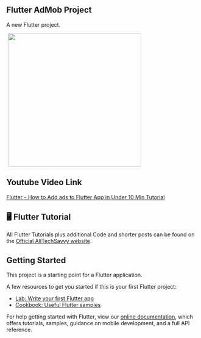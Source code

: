 ## Flutter AdMob Project
A new Flutter project.

<p>
  <img src="https://raw.githubusercontent.com/sagarshende23/flutter_admob/master/Screenshot_20190705_205639-min.png" width="350" hspace="4">
</p>

## Youtube Video Link
[Flutter - How to Add ads to Flutter App in Under 10 Min Tutorial](https://youtu.be/2sLAcHDfbcQ)

## 🖥 Flutter Tutorial
All Flutter Tutorials plus additional Code and shorter posts can be found on the [Official AllTechSavvy website](https://www.alltechsavvy.com/). 
## Getting Started

This project is a starting point for a Flutter application.

A few resources to get you started if this is your first Flutter project:

- [Lab: Write your first Flutter app](https://flutter.dev/docs/get-started/codelab)
- [Cookbook: Useful Flutter samples](https://flutter.dev/docs/cookbook)

For help getting started with Flutter, view our 
[online documentation](https://flutter.dev/docs), which offers tutorials, 
samples, guidance on mobile development, and a full API reference.

